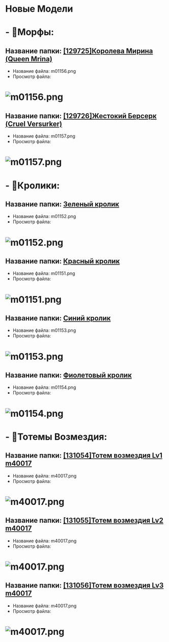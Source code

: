 # Новые Модели

# - 🐙Морфы:

## Название папки: [[129725]Королева Мирина (Queen Mrina)]([129725]Королева%20Мирина%20(Queen%20Mrina)/)
- Название файла: m01156.png
- Просмотр файла:
# ![m01156.png]([129725]Королева%20Мирина%20(Queen%20Mrina)/m01156.png)

## Название папки: [[129726]Жестокий Берсерк (Cruel Versurker)]([129726]Жестокий%20Берсерк%20(Cruel%20Versurker)/)
- Название файла: m01157.png
- Просмотр файла:
# ![m01157.png]([129726]Жестокий%20Берсерк%20(Cruel%20Versurker)/m01157.png)

# - 🐰Кролики:

## Название папки: [Зеленый кролик](Кролики%20(Rabbits)/Зеленый%20кролик/)
- Название файла: m01152.png
- Просмотр файла:
# ![m01152.png](Кролики%20(Rabbits)/Зеленый%20кролик/m01152.png)

## Название папки: [Красный кролик](Кролики%20(Rabbits)/Красный%20кролик/)
- Название файла: m01151.png
- Просмотр файла:
# ![m01151.png](Кролики%20(Rabbits)/Красный%20кролик/m01151.png)

## Название папки: [Синий кролик](Кролики%20(Rabbits)/Синий%20кролик/)
- Название файла: m01153.png
- Просмотр файла:
# ![m01153.png](Кролики%20(Rabbits)/Синий%20кролик/m01153.png)

## Название папки: [Фиолетовый кролик](Кролики%20(Rabbits)/Фиолетовый%20кролик/)
- Название файла: m01154.png
- Просмотр файла:
# ![m01154.png](Кролики%20(Rabbits)/Фиолетовый%20кролик/m01154.png)

# - 🗿Тотемы Возмездия:

## Название папки: [[131054]Тотем возмездия Lv1 m40017](Тотем%20Возмездия%20(Totem%20of%20Retribution)/[131054]Тотем%20возмездия%20Lv1/)
- Название файла: m40017.png
- Просмотр файла:
# ![m40017.png](Тотем%20Возмездия%20(Totem%20of%20Retribution)/[131054]Тотем%20возмездия%20Lv1/m40017.png)

## Название папки: [[131055]Тотем возмездия Lv2 m40017](Тотем%20Возмездия%20(Totem%20of%20Retribution)/[131055]Тотем%20возмездия%20Lv2/)
- Название файла: m40017.png
- Просмотр файла:
# ![m40017.png](Тотем%20Возмездия%20(Totem%20of%20Retribution)/[131055]Тотем%20возмездия%20Lv2/m40017.png)

## Название папки: [[131056]Тотем возмездия Lv3 m40017](Тотем%20Возмездия%20(Totem%20of%20Retribution)/[131056]Тотем%20возмездия%20Lv3/)
- Название файла: m40017.png
- Просмотр файла:
# ![m40017.png](Тотем%20Возмездия%20(Totem%20of%20Retribution)/[131056]Тотем%20возмездия%20Lv3/m40017.png)